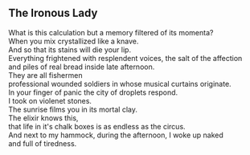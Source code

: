The Ironous Lady
----------------
What is this calculation but a memory filtered of its momenta?  
When you mix crystallized like a knave.  
And so that its stains will die your lip.  
Everything frightened with resplendent voices, the salt of the affection  
and piles of real bread inside late afternoon.  
They are all fishermen  
professional wounded soldiers in whose musical curtains originate.  
In your finger of panic the city of droplets respond.  
I took on violenet stones.  
The sunrise films you in its mortal clay.  
The elixir knows this,  
that life in it's chalk boxes is as endless as the circus.  
And next to my hammock, during the afternoon, I woke up naked  
and full of tiredness.  
